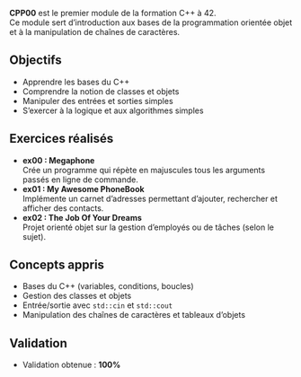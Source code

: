 **CPP00** est le premier module de la formation C++ à 42.  
Ce module sert d’introduction aux bases de la programmation orientée objet et à la manipulation de chaînes de caractères.

## Objectifs
- Apprendre les bases du C++  
- Comprendre la notion de classes et objets  
- Manipuler des entrées et sorties simples  
- S’exercer à la logique et aux algorithmes simples  

## Exercices réalisés
- **ex00 : Megaphone**  
  Crée un programme qui répète en majuscules tous les arguments passés en ligne de commande.  
- **ex01 : My Awesome PhoneBook**  
  Implémente un carnet d’adresses permettant d’ajouter, rechercher et afficher des contacts.  
- **ex02 : The Job Of Your Dreams**  
  Projet orienté objet sur la gestion d’employés ou de tâches (selon le sujet).  

## Concepts appris
- Bases du C++ (variables, conditions, boucles)  
- Gestion des classes et objets  
- Entrée/sortie avec `std::cin` et `std::cout`  
- Manipulation des chaînes de caractères et tableaux d’objets  

## Validation
- Validation obtenue : **100%**  
